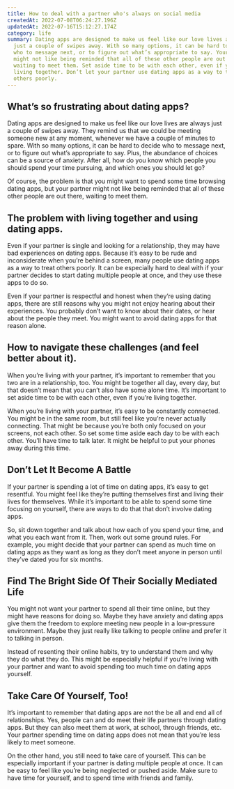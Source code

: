 ```yaml
---
title: How to deal with a partner who's always on social media
createdAt: 2022-07-08T06:24:27.196Z
updatedAt: 2022-07-16T15:12:27.174Z
category: life
summary: Dating apps are designed to make us feel like our love lives are always
  just a couple of swipes away. With so many options, it can be hard to decide
  who to message next, or to figure out what’s appropriate to say. Your partner
  might not like being reminded that all of these other people are out there,
  waiting to meet them. Set aside time to be with each other, even if you’re
  living together. Don’t let your partner use dating apps as a way to treat
  others poorly.
---
```


## What’s so frustrating about dating apps?

Dating apps are designed to make us feel like our love lives are always just a couple of swipes away. They remind us that we could be meeting someone new at any moment, whenever we have a couple of minutes to spare. With so many options, it can be hard to decide who to message next, or to figure out what’s appropriate to say. Plus, the abundance of choices can be a source of anxiety. After all, how do you know which people you should spend your time pursuing, and which ones you should let go?

Of course, the problem is that you might want to spend some time browsing dating apps, but your partner might not like being reminded that all of these other people are out there, waiting to meet them.

## The problem with living together and using dating apps.

Even if your partner is single and looking for a relationship, they may have bad experiences on dating apps. Because it’s easy to be rude and inconsiderate when you’re behind a screen, many people use dating apps as a way to treat others poorly. It can be especially hard to deal with if your partner decides to start dating multiple people at once, and they use these apps to do so.

Even if your partner is respectful and honest when they’re using dating apps, there are still reasons why you might not enjoy hearing about their experiences. You probably don’t want to know about their dates, or hear about the people they meet. You might want to avoid dating apps for that reason alone.

## How to navigate these challenges (and feel better about it).

When you’re living with your partner, it’s important to remember that you two are in a relationship, too. You might be together all day, every day, but that doesn’t mean that you can’t also have some alone time. It’s important to set aside time to be with each other, even if you’re living together.

When you’re living with your partner, it’s easy to be constantly connected. You might be in the same room, but still feel like you’re never actually connecting. That might be because you’re both only focused on your screens, not each other. So set some time aside each day to be with each other. You’ll have time to talk later. It might be helpful to put your phones away during this time.

## Don’t Let It Become A Battle

If your partner is spending a lot of time on dating apps, it’s easy to get resentful. You might feel like they’re putting themselves first and living their lives for themselves. While it’s important to be able to spend some time focusing on yourself, there are ways to do that that don’t involve dating apps.

So, sit down together and talk about how each of you spend your time, and what you each want from it. Then, work out some ground rules. For example, you might decide that your partner can spend as much time on dating apps as they want as long as they don’t meet anyone in person until they’ve dated you for six months.

## Find The Bright Side Of Their Socially Mediated Life

You might not want your partner to spend all their time online, but they might have reasons for doing so. Maybe they have anxiety and dating apps give them the freedom to explore meeting new people in a low-pressure environment. Maybe they just really like talking to people online and prefer it to talking in person.

Instead of resenting their online habits, try to understand them and why they do what they do. This might be especially helpful if you’re living with your partner and want to avoid spending too much time on dating apps yourself.

## Take Care Of Yourself, Too!

It’s important to remember that dating apps are not the be all and end all of relationships. Yes, people can and do meet their life partners through dating apps. But they can also meet them at work, at school, through friends, etc. Your partner spending time on dating apps does not mean that you’re less likely to meet someone.

On the other hand, you still need to take care of yourself. This can be especially important if your partner is dating multiple people at once. It can be easy to feel like you’re being neglected or pushed aside. Make sure to have time for yourself, and to spend time with friends and family.

